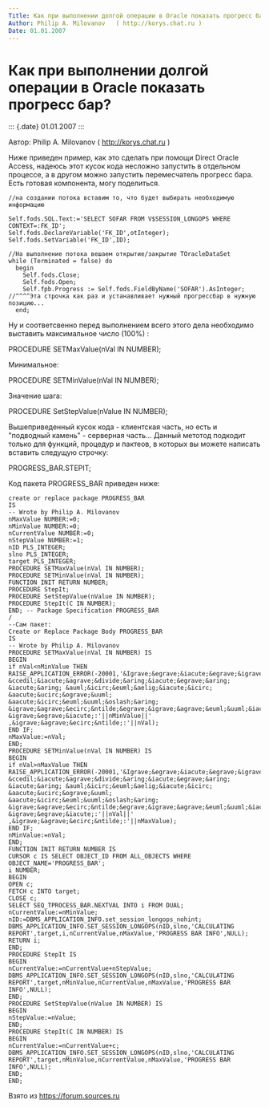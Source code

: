 ```yaml
---
Title: Как при выполнении долгой операции в Oracle показать прогресс бар?
Author: Philip A. Milovanov   ( http://korys.chat.ru )
Date: 01.01.2007
---
```



Как при выполнении долгой операции в Oracle показать прогресс бар?
==================================================================

::: {.date}
01.01.2007
:::

Автор: Philip A. Milovanov   ( http://korys.chat.ru )

Ниже приведен пример, как это сделать при помощи Direct Oracle Access,
надеюсь этот кусок кода несложно запустить в отдельном процессе, а в
другом можно запустить перемесчатель прогресс бара. Есть готовая
компонента, могу поделиться.

    //на создании потока вставим то, что будет выбирать необходимую информацию
     
    Self.fods.SQL.Text:='SELECT SOFAR FROM V$SESSION_LONGOPS WHERE CONTEXT=:FK_ID';
    Self.fods.DeclareVariable('FK_ID',otInteger);
    Self.fods.SetVariable('FK_ID',ID);
     
    //На выполнение потока вешаем открытие/закрытие TOracleDataSet
    while (Terminated = false) do
      begin
        Self.fods.Close;
        Self.fods.Open;
        Self.fpb.Progress := Self.fods.FieldByName('SOFAR').AsInteger;
    //^^^^Эта строчка как раз и устанавливает нужный прогрессбар в нужную позицию...
      end;

Ну и соответсвенно перед выполнением всего этого дела необходимо
выставить максимальное число (100%) :

PROCEDURE SETMaxValue(nVal IN NUMBER);

Минимальное:

PROCEDURE SETMinValue(nVal IN NUMBER);

Значение шага:

PROCEDURE SetStepValue(nValue IN NUMBER);

Вышеприведенный кусок кода - клиентская часть, но есть и \"подводный
камень\" - серверная часть... Данный метотод подкодит только для
функций, процедур и пактеов, в которых вы можете написать вставить
следущую строчку:

PROGRESS\_BAR.STEPIT;

Код пакета PROGRESS\_BAR приведен ниже:

    create or replace package PROGRESS_BAR 
    IS 
    -- Wrote by Philip A. Milovanov 
    nMaxValue NUMBER:=0; 
    nMinValue NUMBER:=0; 
    nCurrentValue NUMBER:=0; 
    nStepValue NUMBER:=1; 
    nID PLS_INTEGER; 
    slno PLS_INTEGER; 
    target PLS_INTEGER; 
    PROCEDURE SETMaxValue(nVal IN NUMBER); 
    PROCEDURE SETMinValue(nVal IN NUMBER); 
    FUNCTION INIT RETURN NUMBER; 
    PROCEDURE StepIt; 
    PROCEDURE SetStepValue(nValue IN NUMBER); 
    PROCEDURE StepIt(C IN NUMBER);
    END; -- Package Specification PROGRESS_BAR 
    /
    --Сам пакет:
    Create or Replace Package Body PROGRESS_BAR 
    IS 
    -- Wrote by Philip A. Milovanov 
    PROCEDURE SETMaxValue(nVal IN NUMBER) IS 
    BEGIN 
    if nVal<nMinValue THEN 
    RAISE_APPLICATION_ERROR(-20001,'&Igrave;&egrave;&iacute;&egrave;&igrave;&agrave;&euml;&uuml;&iacute;&icirc;&aring; &ccedil;&iacute;&agrave;&divide;&aring;&iacute;&egrave;&aring; &iacute;&aring; &auml;&icirc;&euml;&aelig;&iacute;&icirc; &aacute;&ucirc;&ograve;&uuml; &aacute;&icirc;&euml;&uuml;&oslash;&aring; &igrave;&agrave;&ecirc;&ntilde;&egrave;&igrave;&agrave;&euml;&uuml;&iacute;&icirc;&atilde;&icirc; &igrave;&egrave;&iacute;:'||nMinValue||' ,&igrave;&agrave;&ecirc;&ntilde;:'||nVal); 
    END IF; 
    nMaxValue:=nVal; 
    END; 
    PROCEDURE SETMinValue(nVal IN NUMBER) IS 
    BEGIN 
    if nVal>nMaxValue THEN 
    RAISE_APPLICATION_ERROR(-20001,'&Igrave;&egrave;&iacute;&egrave;&igrave;&agrave;&euml;&uuml;&iacute;&icirc;&aring; &ccedil;&iacute;&agrave;&divide;&aring;&iacute;&egrave;&aring; &iacute;&aring; &auml;&icirc;&euml;&aelig;&iacute;&icirc; &aacute;&ucirc;&ograve;&uuml; &aacute;&icirc;&euml;&uuml;&oslash;&aring; &igrave;&agrave;&ecirc;&ntilde;&egrave;&igrave;&agrave;&euml;&uuml;&iacute;&icirc;&atilde;&icirc; &igrave;&egrave;&iacute;:'||nVal||' ,&igrave;&agrave;&ecirc;&ntilde;:'||nMaxValue); 
    END IF; 
    nMinValue:=nVal; 
    END; 
    FUNCTION INIT RETURN NUMBER IS 
    CURSOR c IS SELECT OBJECT_ID FROM ALL_OBJECTS WHERE OBJECT_NAME='PROGRESS_BAR'; 
    i NUMBER; 
    BEGIN 
    OPEN c; 
    FETCH c INTO target; 
    CLOSE c; 
    SELECT SEQ_TPROCESS_BAR.NEXTVAL INTO i FROM DUAL; 
    nCurrentValue:=nMinValue; 
    nID:=DBMS_APPLICATION_INFO.set_session_longops_nohint; 
    DBMS_APPLICATION_INFO.SET_SESSION_LONGOPS(nID,slno,'CALCULATING REPORT',target,i,nCurrentValue,nMaxValue,'PROGRESS BAR INFO',NULL); 
    RETURN i; 
    END; 
    PROCEDURE StepIt IS 
    BEGIN 
    nCurrentValue:=nCurrentValue+nStepValue; 
    DBMS_APPLICATION_INFO.SET_SESSION_LONGOPS(nID,slno,'CALCULATING REPORT',target,nMinValue,nCurrentValue,nMaxValue,'PROGRESS BAR INFO',NULL); 
    END; 
    PROCEDURE SetStepValue(nValue IN NUMBER) IS 
    BEGIN 
    nStepValue:=nValue; 
    END; 
    PROCEDURE StepIt(C IN NUMBER) IS 
    BEGIN 
    nCurrentValue:=nCurrentValue+c; 
    DBMS_APPLICATION_INFO.SET_SESSION_LONGOPS(nID,slno,'CALCULATING REPORT',target,nMinValue,nCurrentValue,nMaxValue,'PROGRESS BAR INFO',NULL); 
    END; 
    END; 

Взято из <https://forum.sources.ru>
